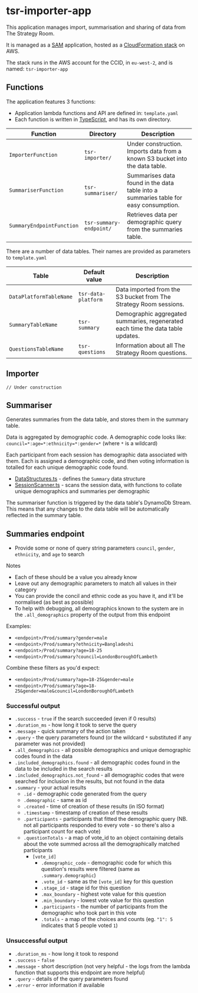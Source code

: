 # tsr-importer-app

This application manages import, summarisation and sharing of data from The Strategy Room.

It is managed as a [SAM](https://aws.amazon.com/serverless/sam/) application, hosted as a [CloudFormation stack](https://docs.aws.amazon.com/AWSCloudFormation/latest/UserGuide/stacks.html) on AWS.

The stack runs in the AWS account for the CCID, in `eu-west-2`, and is named: `tsr-importer-app`

## Functions

The application features 3 functions:

- Application lambda functions and API are defined in: `template.yaml`
- Each function is written in [TypeScript](https://www.typescriptlang.org/), and has its own directory.

| Function                  | Directory               | Description                                                                          |
| ------------------------- | ----------------------- | ------------------------------------------------------------------------------------ |
| `ImporterFunction`        | `tsr-importer/`         | Under construction. Imports data from a known S3 bucket into the data table.         |
| `SummariserFunction`      | `tsr-summariser/`       | Summarises data found in the data table into a summaries table for easy consumption. |
| `SummaryEndpointFunction` | `tsr-summary-endpoint/` | Retrieves data per demographic query from the summaries table.                       |

There are a number of data tables. Their names are provided as parameters to `template.yaml`

| Table                   | Default value       | Description                                                                     |
| ----------------------- | ------------------- | ------------------------------------------------------------------------------- |
| `DataPlatformTableName` | `tsr-data-platform` | Data imported from the S3 bucket from The Strategy Room sessions.               |
| `SummaryTableName`      | `tsr-summary`       | Demographic aggregated summaries, regenerated each time the data table updates. |
| `QuestionsTableName`    | `tsr-questions`     | Information about all The Strategy Room questions.                              |

## Importer

`// Under construction`

## Summariser

Generates summaries from the data table, and stores them in the summary table.

Data is aggregated by demographic code. A demographic code looks like: `council=*:age=*:ethnicity=*:gender=*` (where `*` is a wildcard)

Each participant from each session has demographic data associated with them. Each is assigned a demographic code, and then voting information is totalled for each unique demographic code found.

- [DataStructures.ts](https://github.com/nestauk/ccid-tsr-importer/blob/main/tsr-importer-app/tsr-summariser/DataStructures.ts) - defines the `Summary` data structure
- [SessionScanner.ts](https://github.com/nestauk/ccid-tsr-importer/blob/main/tsr-importer-app/tsr-summariser/SessionScanner.ts) - scans the session data, with functions to collate unique demographics and summaries per demographic

The summariser function is triggered by the data table's DynamoDb Stream. This means that any changes to the data table will be automatically reflected in the summary table.

## Summaries endpoint

- Provide some or none of query string parameters `council`, `gender`, `ethnicity`, and `age` to search

Notes

- Each of these should be a value you already know
- Leave out any demographic parameters to match all values in their category
- You can provide the concil and ethnic code as you have it, and it'll be normalised (as best as possible)
- To help with debugging, all demographics known to the system are in the `.all_demographics` property of the output from this endpoint

Examples:

- `<endpoint>/Prod/summary?gender=male`
- `<endpoint>/Prod/summary?ethnicity=Bangladeshi`
- `<endpoint>/Prod/summary?age=18-25`
- `<endpoint>/Prod/summary?council=LondonBoroughOfLambeth`

Combine these filters as you'd expect:

- `<endpoint>/Prod/summary?age=18-25&gender=male`
- `<endpoint>/Prod/summary?age=18-25&gender=male&council=LondonBoroughOfLambeth`

### Successful output

- `.success` - `true` if the search succeeded (even if 0 results)
- `.duration_ms` - how long it took to serve the query
- `.message` - quick summary of the action taken
- `.query` - the query parameters found (or the wildcard `*` substituted if any parameter was not provided)
- `.all_demographics` - all possible demographics and unique demographic codes found in the data
- `.included_demographics.found` - all demographic codes found in the data to be included in the search results
- `.included_demographics.not_found` - all demographic codes that were searched for inclusion in the results, but not found in the data
- `.summary` - your actual results
  - `.id` - demographic code generated from the query
  - `.demographic` - same as id
  - `.created` - time of creation of these results (in ISO format)
  - `.timestamp` - timestamp of creation of these results
  - `.participants` - participants that fitted the demographic query (NB. not all participants responded to every vote - so there's also a participant count for each vote)
  - `.questionTotals` - a map of vote_id to an object containing details about the vote summed across all the demographically matched participants
    - `[vote_id]`
      - `.demographic_code` - demographic code for which this question's results were filtered (same as `.summary.demographic`)
      - `.vote_id` - same as the `[vote_id]` key for this question
      - `.stage_id` - stage id for this question
      - `.max_boundary` - highest vote value for this question
      - `.min_boundary` - lowest vote value for this question
      - `.participants` - the number of participants from the demographic who took part in this vote
      - `.totals` - a map of the choices and counts (eg. `"1": 5` indicates that 5 people voted `1`)

### Unsuccessful output

- `.duration_ms` - how long it took to respond
- `.success` - `false`
- `.message` - short description (not very helpful - the logs from the lambda function that supports this endpoint are more helpful)
- `.query` - details of the query parameters found
- `.error` - error information if available
